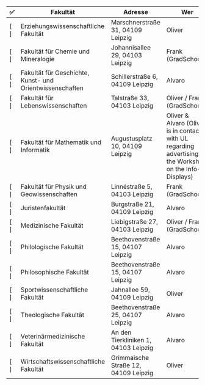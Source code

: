 | ✅  | Fakultät | Adresse | Wer |
|----|-----------------------------------------------|--------------------------------------|----|
| [ ] | Erziehungswissenschaftliche Fakultät | Marschnerstraße 31, 04109 Leipzig | Oliver |
| [ ] | Fakultät für Chemie und Mineralogie | Johannisallee 29, 04103 Leipzig | Frank (GradSchool) |
| [ ] | Fakultät für Geschichte, Kunst- und Orientwissenschaften | Schillerstraße 6, 04109 Leipzig | Alvaro |
| [ ] | Fakultät für Lebenswissenschaften | Talstraße 33, 04103 Leipzig | Oliver / Frank (GradSchool)? |
| [ ] | Fakultät für Mathematik und Informatik | Augustusplatz 10, 04109 Leipzig | Oliver & Alvaro (Oliver is in contact with UL regarding advertising the Workshop on the Info-Displays) |
| [ ] | Fakultät für Physik und Geowissenschaften | Linnéstraße 5, 04103 Leipzig | Frank (GradSchool) |
| [ ] | Juristenfakultät | Burgstraße 21, 04109 Leipzig | Alvaro |
| [ ] | Medizinische Fakultät | Liebigstraße 27, 04103 Leipzig | Oliver / Frank (GradSchool) |
| [ ] | Philologische Fakultät | Beethovenstraße 15, 04107 Leipzig | Alvaro |
| [ ] | Philosophische Fakultät | Beethovenstraße 15, 04107 Leipzig | Alvaro |
| [ ] | Sportwissenschaftliche Fakultät | Jahnallee 59, 04109 Leipzig | Oliver |
| [ ] | Theologische Fakultät | Beethovenstraße 25, 04107 Leipzig | Alvaro |
| [ ] | Veterinärmedizinische Fakultät | An den Tierkliniken 1, 04103 Leipzig | Alvaro |
| [ ] | Wirtschaftswissenschaftliche Fakultät | Grimmaische Straße 12, 04109 Leipzig | Oliver |
